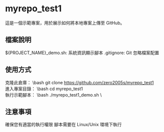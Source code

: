 # myrepo_test1

這是一個示範專案，用於展示如何將本地專案上傳至 GitHub。

## 檔案說明

${PROJECT_NAME}_demo.sh\: 系統資訊顯示腳本
\.gitignore\: Git 忽略檔案配置
## 使用方式

克隆此倉庫：
\\bash
git clone https://github.com/zero2005s/myrepo_test1
\
進入專案目錄：
\\bash
cd myrepo_test1
\
執行示範腳本：
\\bash
./myrepo_test1_demo.sh
\
## 注意事項

確保您有適當的執行權限
腳本需要在 Linux/Unix 環境下執行 
